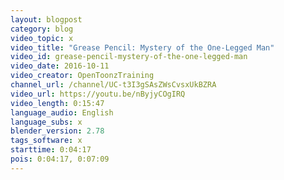 ```yaml
---
layout: blogpost
category: blog
video_topic: x
video_title: "Grease Pencil: Mystery of the One-Legged Man"
video_id: grease-pencil-mystery-of-the-one-legged-man
video_date: 2016-10-11
video_creator: OpenToonzTraining
channel_url: /channel/UC-t3I3gSAsZWsCvsxUkBZRA
video_url: https://youtu.be/nByjyCOgIRQ
video_length: 0:15:47
language_audio: English
language_subs: x
blender_version: 2.78
tags_software: x
starttime: 0:04:17
pois: 0:04:17, 0:07:09
---
```

